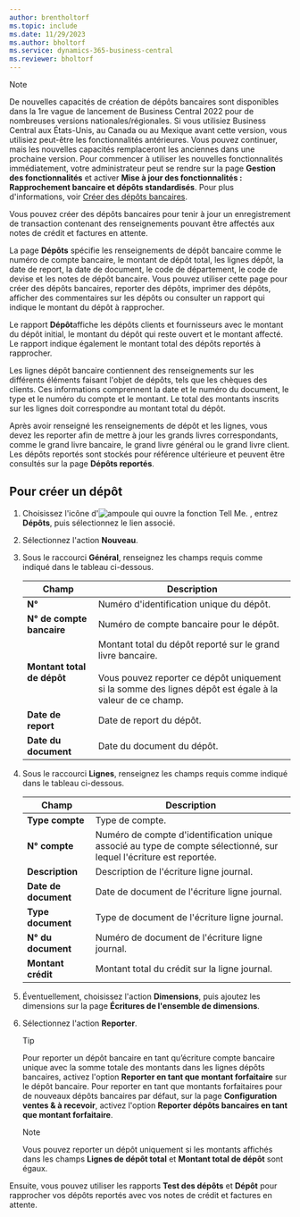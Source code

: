 ```yaml
---
author: brentholtorf
ms.topic: include
ms.date: 11/29/2023
ms.author: bholtorf
ms.service: dynamics-365-business-central
ms.reviewer: bholtorf
---
```

> [!NOTE]
> De nouvelles capacités de création de dépôts bancaires sont disponibles dans la 1re vague de lancement de Business Central 2022 pour de nombreuses versions nationales/régionales. Si vous utilisiez Business Central aux États-Unis, au Canada ou au Mexique avant cette version, vous utilisiez peut-être les fonctionnalités antérieures. Vous pouvez continuer, mais les nouvelles capacités remplaceront les anciennes dans une prochaine version. Pour commencer à utiliser les nouvelles fonctionnalités immédiatement, votre administrateur peut se rendre sur la page **Gestion des fonctionnalités** et activer **Mise à jour des fonctionnalités : Rapprochement bancaire et dépôts standardisés**. Pour plus d'informations, voir [Créer des dépôts bancaires](../../../bank-create-bank-deposits.md).


Vous pouvez créer des dépôts bancaires pour tenir à jour un enregistrement de transaction contenant des renseignements pouvant être affectés aux notes de crédit et factures en attente.  

La page **Dépôts** spécifie les renseignements de dépôt bancaire comme le numéro de compte bancaire, le montant de dépôt total, les lignes dépôt, la date de report, la date de document, le code de département, le code de devise et les notes de dépôt bancaire. Vous pouvez utiliser cette page pour créer des dépôts bancaires, reporter des dépôts, imprimer des dépôts, afficher des commentaires sur les dépôts ou consulter un rapport qui indique le montant du dépôt à rapprocher.

Le rapport **Dépôt**affiche les dépôts clients et fournisseurs avec le montant du dépôt initial, le montant du dépôt qui reste ouvert et le montant affecté. Le rapport indique également le montant total des dépôts reportés à rapprocher.

Les lignes dépôt bancaire contiennent des renseignements sur les différents éléments faisant l'objet de dépôts, tels que les chèques des clients. Ces informations comprennent la date et le numéro du document, le type et le numéro du compte et le montant. Le total des montants inscrits sur les lignes doit correspondre au montant total du dépôt.

Après avoir renseigné les renseignements de dépôt et les lignes, vous devez les reporter afin de mettre à jour les grands livres correspondants, comme le grand livre bancaire, le grand livre général ou le grand livre client. Les dépôts reportés sont stockés pour référence ultérieure et peuvent être consultés sur la page **Dépôts reportés**.

## Pour créer un dépôt  
1.  Choisissez l'icône d'![ampoule qui ouvre la fonction Tell Me.](../../../media/ui-search/search_small.png "Dites-moi ce que vous voulez faire") , entrez **Dépôts**, puis sélectionnez le lien associé.  
2.  Sélectionnez l'action **Nouveau**.  
3.  Sous le raccourci **Général**, renseignez les champs requis comme indiqué dans le tableau ci-dessous.  

    |Champ|Description|  
    |---------------------------------|---------------------------------------|  
    |**N°**|Numéro d'identification unique du dépôt.|  
    |**N° de compte bancaire**|Numéro de compte bancaire pour le dépôt.|  
    |**Montant total de dépôt**|Montant total du dépôt reporté sur le grand livre bancaire.<br /><br /> Vous pouvez reporter ce dépôt uniquement si la somme des lignes dépôt est égale à la valeur de ce champ.|  
    |**Date de report**|Date de report du dépôt.|  
    |**Date du document**|Date du document du dépôt.|  
4.  Sous le raccourci **Lignes**, renseignez les champs requis comme indiqué dans le tableau ci-dessous.  

    |Champ|Description|  
    |---------------------------------|---------------------------------------|  
    |**Type compte**|Type de compte.|  
    |**N° compte**|Numéro de compte d'identification unique associé au type de compte sélectionné, sur lequel l'écriture est reportée.|  
    |**Description**|Description de l'écriture ligne journal.|  
    |**Date de document**|Date de document de l'écriture ligne journal.|  
    |**Type document**|Type de document de l'écriture ligne journal.|  
    |**N° du document**|Numéro de document de l'écriture ligne journal.|  
    |**Montant crédit**|Montant total du crédit sur la ligne journal.|  

5. Éventuellement, choisissez l'action **Dimensions**, puis ajoutez les dimensions sur la page **Écritures de l'ensemble de dimensions**.  
6. Sélectionnez l'action **Reporter**.  

    > [!TIP]
    > Pour reporter un dépôt bancaire en tant qu’écriture compte bancaire unique avec la somme totale des montants dans les lignes dépôts bancaires, activez l'option **Reporter en tant que montant forfaitaire** sur le dépôt bancaire. Pour reporter en tant que montants forfaitaires pour de nouveaux dépôts bancaires par défaut, sur la page **Configuration ventes & à recevoir**, activez l'option **Reporter dépôts bancaires en tant que montant forfaitaire**.

    > [!NOTE]  
    > Vous pouvez reporter un dépôt uniquement si les montants affichés dans les champs **Lignes de dépôt total** et **Montant total de dépôt** sont égaux.  

Ensuite, vous pouvez utiliser les rapports **Test des dépôts** et **Dépôt** pour rapprocher vos dépôts reportés avec vos notes de crédit et factures en attente.  
